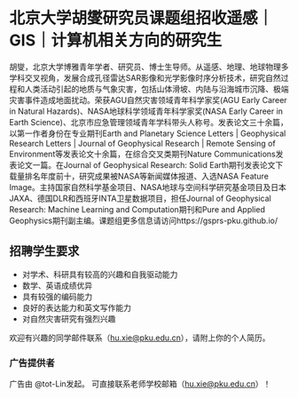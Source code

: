 # 北京大学胡燮研究员课题组招收遥感｜GIS｜计算机相关方向的研究生

胡燮，北京大学博雅青年学者、研究员、博士生导师。从遥感、地理、地球物理多学科交叉视角，发展合成孔径雷达SAR影像和光学影像时序分析技术，研究自然过程和人类活动引起的地质与气象灾害，包括山体滑坡、内陆与沿海城市沉降、极端灾害事件造成地面扰动。荣获AGU自然灾害领域青年科学家奖(AGU Early Career in Natural Hazards)、NASA地球科学领域青年科学家奖(NASA Early Career in Earth Science)、北京市应急管理领域青年学科带头人称号。发表论文三十余篇，以第一作者身份在专业期刊Earth and Planetary Science Letters | Geophysical Research Letters | Journal of Geophysical Research | Remote Sensing of Environment等发表论文十余篇，在综合交叉类期刊Nature Communications发表论文一篇。在Journal of Geophysical Research: Solid Earth期刊发表论文下载量排名年度前十，研究成果被NASA等新闻媒体报道、入选NASA Feature Image。主持国家自然科学基金项目、NASA地球与空间科学研究基金项目及日本JAXA、德国DLR和西班牙INTA卫星数据项目，担任Journal of Geophysical Research: Machine Learning and Computation期刊和Pure and Applied Geophysics期刊副主编。课题组更多信息请访问https://gsprs-pku.github.io/

## 招聘学生要求
- 对学术、科研具有较高的兴趣和自我驱动能力
- 数学、英语成绩优异
- 具有较强的编码能力
- 良好的表达能力和英文写作能力
- 对自然灾害研究有强烈兴趣

欢迎有兴趣的同学邮件联系（hu.xie@pku.edu.cn），请附上你的个人简历。

### 广告提供者
广告由 @tot-Lin发起。 可直接联系老师学校邮箱（hu.xie@pku.edu.cn）！
